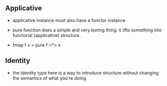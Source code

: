 ## Applicative
- applicative instance must also have a functor instance
- pure function does a simple and very boring thing: it lifts something into functorial (applicative) structure.

- fmap f x = pure f <*> x

## Identity
- the Identity type here is a way to introduce structure without changing the semantics of what you're doing.